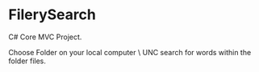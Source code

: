 # FilerySearch
C# Core MVC Project.

Choose Folder on your local computer \ UNC 
search for words within the folder files.
